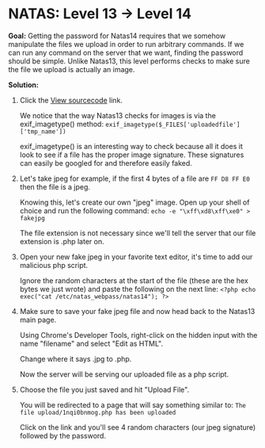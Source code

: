 # NATAS: Level 13 -> Level 14
**Goal:** Getting the password for Natas14 requires that we somehow manipulate the files we upload in order to run arbitrary commands. If we can run any command on the server that we want, finding the password should be simple. Unlike Natas13, this level performs checks to make sure the file we upload is actually an image.

**Solution:**
1. Click the [View sourcecode](http://natas13.natas.labs.overthewire.org/index-source.html) link.

   We notice that the way Natas13 checks for images is via the exif_imagetype() method: `exif_imagetype($_FILES['uploadedfile']['tmp_name'])`

   exif_imagetype() is an interesting way to check because all it does it look to see if a file has the proper image signature. These signatures can easily be googled for and therefore easily faked.
2. Let's take jpeg for example, if the first 4 bytes of a file are `FF D8 FF E0` then the file is a jpeg.

   Knowing this, let's create our own "jpeg" image. Open up your shell of choice and run the following command: `echo -e "\xff\xd8\xff\xe0" > fakejpg`

   The file extension is not necessary since we'll tell the server that our file extension is .php later on.
3. Open your new fake jpeg in your favorite text editor, it's time to add our malicious php script.

   Ignore the random characters at the start of the file (these are the hex bytes we just wrote) and paste the following on the next line: `<?php echo exec("cat /etc/natas_webpass/natas14"); ?>`
4. Make sure to save your fake jpeg file and now head back to the Natas13 main page.

   Using Chrome's Developer Tools, right-click on the hidden input with the name "filename" and select "Edit as HTML".

   Change where it says .jpg to .php.

   Now the server will be serving our uploaded file as a php script.
5. Choose the file you just saved and hit "Upload File".

   You will be redirected to a page that will say something similar to: `The file upload/1nqi0bnmog.php has been uploaded`

   Click on the link and you'll see 4 random characters (our jpeg signature) followed by the password.